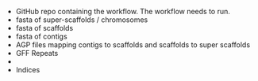 - GitHub repo containing the workflow. The workflow needs to run.
- fasta of super-scaffolds / chromosomes
- fasta of scaffolds
- fasta of contigs
- AGP files mapping contigs to scaffolds and scaffolds to super scaffolds
- GFF Repeats
- 
- Indices